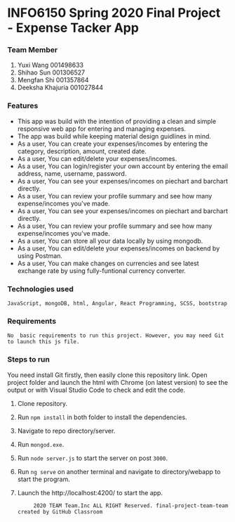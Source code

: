 # INFO6150 Spring 2020 Final Project - Expense Tacker App

### Team Member
1. Yuxi Wang 001498633
2. Shihao Sun 001306527
3. Mengfan Shi 001357864
4. Deeksha Khajuria 001027844

### Features
  - This app was build with the intention of providing a clean and simple responsive web app for entering and managing expenses. 
  - The app was build while keeping material design guidlines in mind. 
  - As a user, You can create your expenses/incomes by entering the category, description, amount, created date.
  - As a user, You can edit/delete your expenses/incomes.
  - As a user, You can login/register your own account by entering the email address, name, username, password.
  - As a user, You can see your expenses/incomes on piechart and barchart directly.
  - As a user, You can review your profile summary and see how many expense/incomes you've made.
  - As a user, You can see your expenses/incomes on piechart and barchart directly.
  - As a user, You can review your profile summary and see how many expense/incomes you've made.
  - As a user, You can store all your data locally by using mongodb.
  - As a user, You can edit/delete your expenses/incomes on backend by using Postman.
  - As a user, You can make changes on currencies and see latest exchange rate by using fully-funtional currency converter.

### Technologies used
    JavaScript, mongoDB, html, Angular, React Programming, SCSS, bootstrap

### Requirements
    No  basic requirements to run this project. However, you may need Git to launch this js file.

### Steps to run
You need install Git firstly, then easily clone this repository link. Open project folder and launch the html with Chrome (on latest version) to see the output or with Visual Studio Code to check and edit the code.
1. Clone repository.
2. Run `npm install` in both folder to install the dependencies.
3. Navigate to repo directory/server.
4. Run `mongod.exe`.
5. Run `node server.js` to start the server on post `3000`.
6. Run `ng serve` on another terminal and navigate to directory/webapp to start the program.
7. Launch the http://localhost:4200/ to start the app.  

            2020 TEAM Team.Inc ALL RIGHT Reserved. final-project-team-team created by GitHub Classroom